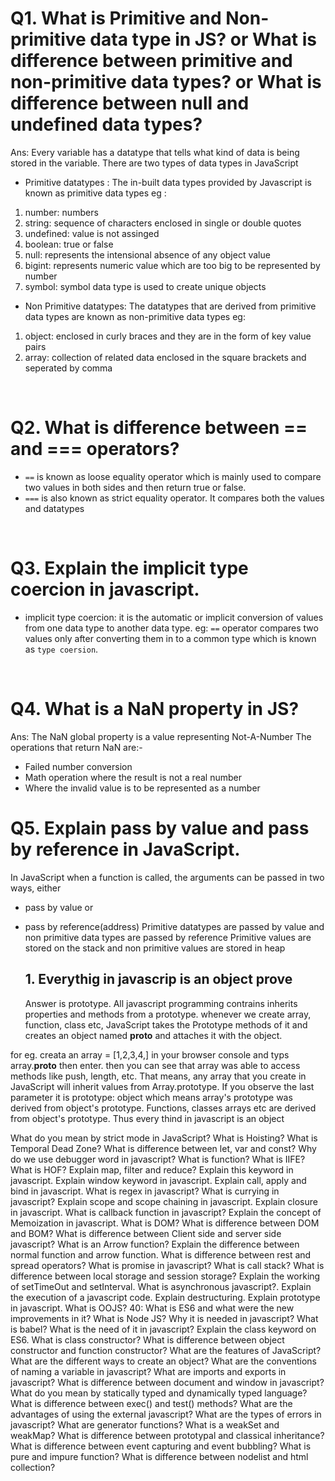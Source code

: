 # Q1. What is Primitive and Non-primitive data type in JS? or What is difference between primitive and non-primitive data types? or What is difference between null and undefined data types?

Ans: Every variable has a datatype that tells what kind of data is being stored in the variable. There are two types of data types in JavaScript

- Primitive datatypes : The in-built data types provided by Javascript is known as primitive data types
  eg :

1. number: numbers
2. string: sequence of characters enclosed in single or double quotes
3. undefined: value is not assinged
4. boolean: true or false
5. null: represents the intensional absence of any object value
6. bigint: represents numeric value which are too big to be represented by number
7. symbol: symbol data type is used to create unique objects

- Non Primitive datatypes: The datatypes that are derived from primitive data types are known as non-primitive data types
  eg:

1. object: enclosed in curly braces and they are in the form of key value pairs
2. array: collection of related data enclosed in the square brackets and seperated by comma

<br>

# Q2. What is difference between == and === operators?

- `==` is known as loose equality operator which is mainly used to compare two values in both sides and then return true or false.
- `===` is also known as strict equality operator. It compares both the values and datatypes

<br>

# Q3. Explain the implicit type coercion in javascript.

- implicit type coercion: it is the automatic or implicit conversion of values from one data type to another data type. eg: `==` operator compares two values only after converting them in to a common type which is known as `type coersion`.

<br>

# Q4. What is a NaN property in JS?

Ans: The NaN global property is a value representing Not-A-Number
The operations that return NaN are:-

- Failed number conversion
- Math operation where the result is not a real number
- Where the invalid value is to be represented as a number

# Q5. Explain pass by value and pass by reference in JavaScript.

In JavaScript when a function is called, the arguments can be passed in two ways, either

- pass by value or
- pass by reference(address)
  Primitive datatypes are passed by value and non primitive data types are passed by reference
  Primitive values are stored on the stack and non primitive values are stored in heap

  ## 1. Everythig in javascrip is an object prove

  Answer is prototype. All javascript programming contrains inherits properties and methods from a prototype. whenever we create array, function, class etc, JavaScript takes the Prototype methods of it and creates an object named **proto** and attaches it with the object.

for eg.
creata an array = [1,2,3,4,] in your browser console and typs array.**proto** then enter. then you can see that array was able to access methods like push, length, etc. That means, any array that you create in JavaScript will inherit values from Array.prototype.
If you observe the last parameter it is prototype: object which means array's prototype was derived from object's prototype. Functions, classes arrays etc are derived from object's prototype. Thus every thind in javascript is an object

What do you mean by strict mode in JavaScript?
What is Hoisting?
What is Temporal Dead Zone?
What is difference between let, var and const?
Why do we use debugger word in javascript?
What is function?
What is IIFE?
What is HOF?
Explain map, filter and reduce?
Explain this keyword in javascript.
Explain window keyword in javascript.
Explain call, apply and bind in javascript.
What is regex in javascript?
What is currying in javascript?
Explain scope and scope chaining in javascript.
Explain closure in javascript.
What is callback function in javascript?
Explain the concept of Memoization in javascript.
What is DOM?
What is difference between DOM and BOM?
What is difference between Client side and server side javascript?
What is an Arrow function? Explain the difference between normal function and arrow function.
What is difference between rest and spread operators?
What is promise in javascript?
What is call stack?
What is difference between local storage and session storage?
Explain the working of setTimeOut and setInterval.
What is asynchronous javascript?.
Explain the execution of a javascript code.
Explain destructuring.
Explain prototype in javascript.
What is OOJS? 40: What is ES6 and what were the new improvements in it?
What is Node JS? Why it is needed in javascript?
What is babel? What is the need of it in javascript?
Explain the class keyword on ES6.
What is class constructor?
What is difference between object constructor and function constructor?
What are the features of JavaScript?
What are the different ways to create an object?
What are the conventions of naming a variable in javascript?
What are imports and exports in javascript?
What is difference between document and window in javascript?
What do you mean by statically typed and dynamically typed language?
What is difference between exec() and test() methods?
What are the advantages of using the external javascript?
What are the types of errors in javascript?
What are generator functions?
What is a weakSet and weakMap?
What is difference between prototypal and classical inheritance?
What is difference between event capturing and event bubbling?
What is pure and impure function?
What is difference between nodelist and html collection?
